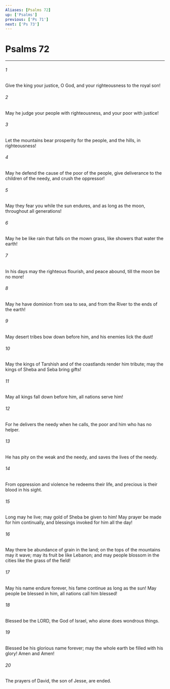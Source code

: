 ```yaml
---
Aliases: [Psalms 72]
up: ['Psalms']
previous: ['Ps 71']
next: ['Ps 73']
---
```

# Psalms 72
***



###### 1 
Give the king your justice, O God, and your righteousness to the royal son! 

###### 2 
May he judge your people with righteousness, and your poor with justice! 

###### 3 
Let the mountains bear prosperity for the people, and the hills, in righteousness! 

###### 4 
May he defend the cause of the poor of the people, give deliverance to the children of the needy, and crush the oppressor! 

###### 5 
May they fear you while the sun endures, and as long as the moon, throughout all generations! 

###### 6 
May he be like rain that falls on the mown grass, like showers that water the earth! 

###### 7 
In his days may the righteous flourish, and peace abound, till the moon be no more! 

###### 8 
May he have dominion from sea to sea, and from the River to the ends of the earth! 

###### 9 
May desert tribes bow down before him, and his enemies lick the dust! 

###### 10 
May the kings of Tarshish and of the coastlands render him tribute; may the kings of Sheba and Seba bring gifts! 

###### 11 
May all kings fall down before him, all nations serve him! 

###### 12 
For he delivers the needy when he calls, the poor and him who has no helper. 

###### 13 
He has pity on the weak and the needy, and saves the lives of the needy. 

###### 14 
From oppression and violence he redeems their life, and precious is their blood in his sight. 

###### 15 
Long may he live; may gold of Sheba be given to him! May prayer be made for him continually, and blessings invoked for him all the day! 

###### 16 
May there be abundance of grain in the land; on the tops of the mountains may it wave; may its fruit be like Lebanon; and may people blossom in the cities like the grass of the field! 

###### 17 
May his name endure forever, his fame continue as long as the sun! May people be blessed in him, all nations call him blessed! 

###### 18 
Blessed be the LORD, the God of Israel, who alone does wondrous things. 

###### 19 
Blessed be his glorious name forever; may the whole earth be filled with his glory! Amen and Amen! 

###### 20 
The prayers of David, the son of Jesse, are ended.
